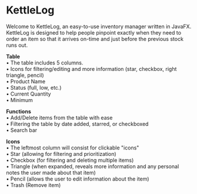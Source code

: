# KettleLog

Welcome to KettleLog, an easy-to-use inventory manager written in JavaFX. KettleLog is designed to help people pinpoint exactly when they need to order an item so that it arrives on-time and just before the previous stock runs out. 

<b>Table</b>
<br>• The table includes 5 columns. 
<br>• Icons for filtering/editing and more information (star, checkbox, right triangle, pencil)
<br>• Product Name 
<br>• Status (full, low, etc.)
<br>• Current Quantity
<br>• Minimum 

<b>Functions</b>
<br>• Add/Delete items from the table with ease
<br>• Filtering the table by date added, starred, or checkboxed
<br>• Search bar

<b>Icons</b>
<br>• The leftmost column will consist for clickable "icons"
<br>• Star (allowing for filtering and prioritization)
<br>• Checkbox (for filtering and deleting multiple items)
<br>• Triangle (when expanded, reveals more information and any personal notes the user made about that item)
<br>• Pencil (allows the user to edit information about the item)
<br>• Trash (Remove item)
